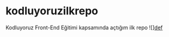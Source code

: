 # kodluyoruzilkrepo
Kodluyoruz Front-End Eğitimi kapsamında açtığım ilk repo
![][def](https://github.com/Kodluyoruz/taskforce/blob/main/git/odev1/figures/github.png)